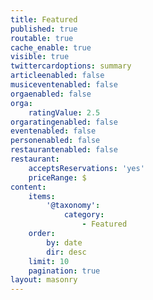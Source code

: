 ```yaml
---
title: Featured
published: true
routable: true
cache_enable: true
visible: true
twittercardoptions: summary
articleenabled: false
musiceventenabled: false
orgaenabled: false
orga:
    ratingValue: 2.5
orgaratingenabled: false
eventenabled: false
personenabled: false
restaurantenabled: false
restaurant:
    acceptsReservations: 'yes'
    priceRange: $
content:
    items:
        '@taxonomy':
            category:
                - Featured
    order:
        by: date
        dir: desc
    limit: 10
    pagination: true
layout: masonry
---
```


